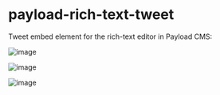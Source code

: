 # payload-rich-text-tweet

Tweet embed element for the rich-text editor in Payload CMS:

![image](https://user-images.githubusercontent.com/5570098/219652066-c2a30534-f64a-4933-b7ed-2d3e924de2c1.png)

![image](https://user-images.githubusercontent.com/5570098/219672195-b177b3bc-a775-4653-9968-4a686a3e539d.png)

![image](https://user-images.githubusercontent.com/5570098/219672942-c9e456ce-e4d6-4b98-a49e-135a05b09bd3.png)
